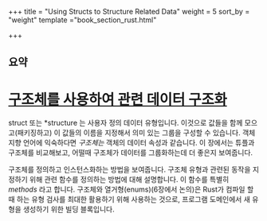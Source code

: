 +++
title = "Using Structs to Structure Related Data"
weight = 5
sort_by = "weight"
template ="book_section_rust.html"

+++

## 요약

<!-- more -->

# [구조체를 사용하여 관련 데이터 구조화](https://doc.rust-lang.org/book/ch05-00-structs.html#using-structs-to-structure-related-data)

struct 또는 *structure 는 사용자 정의 데이터 유형입니다. 이것으로 값들을 함께 모으고(패키징하고)  이 값들의 이름을 지정해서 의미 있는 그룹을 구성할 수 있습니다. 객체 지향 언어에 익숙하다면 *구조체는* 객체의 데이터 속성과 같습니다. 이 장에서는 튜플과 구조체를 비교해보고, 어떨때 구조체가 데이터를 그룹화하는데 더  좋은지 보여줍니다.

구조체를 정의하고 인스턴스화하는 방법을 보여줍니다. 구조체 유형과 관련된 동작을 지정하기 위해 관련 함수를 정의하는 방법에 대해 설명합니다. 이 함수를 특별히 *methods* 라고 합니다. 구조체와 열거형(enums)(6장에서 논의)은 Rust가 컴파일 할때 하는 유형 검사를 최대한 활용하기 위해 사용하는 것으로, 프로그램 도메인에서 새 유형을 생성하기 위한 빌딩 블록입니다.
